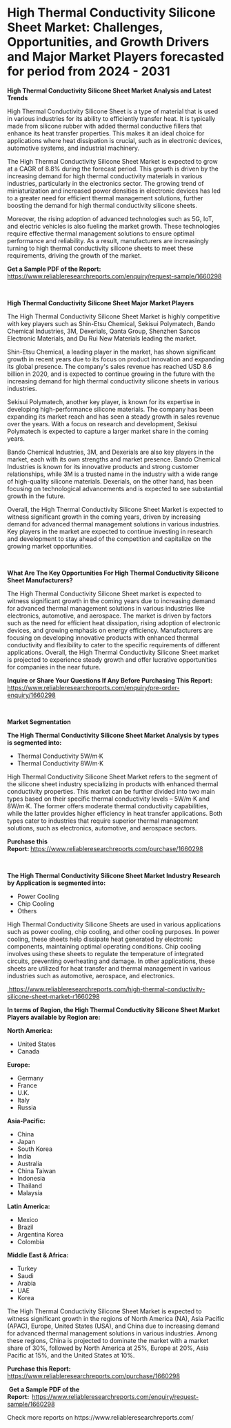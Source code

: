 <p><h1>High Thermal Conductivity Silicone Sheet Market: Challenges, Opportunities, and Growth Drivers and Major Market Players forecasted for period from 2024 - 2031</h1></p><p><strong>High Thermal Conductivity Silicone Sheet Market Analysis and Latest Trends</strong></p>
<p><p>High Thermal Conductivity Silicone Sheet is a type of material that is used in various industries for its ability to efficiently transfer heat. It is typically made from silicone rubber with added thermal conductive fillers that enhance its heat transfer properties. This makes it an ideal choice for applications where heat dissipation is crucial, such as in electronic devices, automotive systems, and industrial machinery.</p><p>The High Thermal Conductivity Silicone Sheet Market is expected to grow at a CAGR of 8.8% during the forecast period. This growth is driven by the increasing demand for high thermal conductivity materials in various industries, particularly in the electronics sector. The growing trend of miniaturization and increased power densities in electronic devices has led to a greater need for efficient thermal management solutions, further boosting the demand for high thermal conductivity silicone sheets.</p><p>Moreover, the rising adoption of advanced technologies such as 5G, IoT, and electric vehicles is also fueling the market growth. These technologies require effective thermal management solutions to ensure optimal performance and reliability. As a result, manufacturers are increasingly turning to high thermal conductivity silicone sheets to meet these requirements, driving the growth of the market.</p></p>
<p><strong>Get a Sample PDF of the Report:&nbsp;</strong> <a href="https://www.reliableresearchreports.com/enquiry/request-sample/1660298">https://www.reliableresearchreports.com/enquiry/request-sample/1660298</a></p>
<p>&nbsp;</p>
<p><strong>High Thermal Conductivity Silicone Sheet Major Market Players</strong></p>
<p><p>The High Thermal Conductivity Silicone Sheet Market is highly competitive with key players such as Shin-Etsu Chemical, Sekisui Polymatech, Bando Chemical Industries, 3M, Dexerials, Qanta Group, Shenzhen Sancos Electronic Materials, and Du Rui New Materials leading the market.</p><p>Shin-Etsu Chemical, a leading player in the market, has shown significant growth in recent years due to its focus on product innovation and expanding its global presence. The company's sales revenue has reached USD 8.6 billion in 2020, and is expected to continue growing in the future with the increasing demand for high thermal conductivity silicone sheets in various industries.</p><p>Sekisui Polymatech, another key player, is known for its expertise in developing high-performance silicone materials. The company has been expanding its market reach and has seen a steady growth in sales revenue over the years. With a focus on research and development, Sekisui Polymatech is expected to capture a larger market share in the coming years.</p><p>Bando Chemical Industries, 3M, and Dexerials are also key players in the market, each with its own strengths and market presence. Bando Chemical Industries is known for its innovative products and strong customer relationships, while 3M is a trusted name in the industry with a wide range of high-quality silicone materials. Dexerials, on the other hand, has been focusing on technological advancements and is expected to see substantial growth in the future.</p><p>Overall, the High Thermal Conductivity Silicone Sheet Market is expected to witness significant growth in the coming years, driven by increasing demand for advanced thermal management solutions in various industries. Key players in the market are expected to continue investing in research and development to stay ahead of the competition and capitalize on the growing market opportunities.</p></p>
<p>&nbsp;</p>
<p><strong>What Are The Key Opportunities For High Thermal Conductivity Silicone Sheet Manufacturers?</strong></p>
<p><p>The High Thermal Conductivity Silicone Sheet market is expected to witness significant growth in the coming years due to increasing demand for advanced thermal management solutions in various industries like electronics, automotive, and aerospace. The market is driven by factors such as the need for efficient heat dissipation, rising adoption of electronic devices, and growing emphasis on energy efficiency. Manufacturers are focusing on developing innovative products with enhanced thermal conductivity and flexibility to cater to the specific requirements of different applications. Overall, the High Thermal Conductivity Silicone Sheet market is projected to experience steady growth and offer lucrative opportunities for companies in the near future.</p></p>
<p><strong>Inquire or Share Your Questions If Any Before Purchasing This Report:</strong> <a href="https://www.reliableresearchreports.com/enquiry/pre-order-enquiry/1660298">https://www.reliableresearchreports.com/enquiry/pre-order-enquiry/1660298</a></p>
<p>&nbsp;</p>
<p><strong>Market Segmentation</strong></p>
<p><strong>The High Thermal Conductivity Silicone Sheet Market Analysis by types is segmented into:</strong></p>
<p><ul><li>Thermal Conductivity 5W/m·K</li><li>Thermal Conductivity 8W/m·K</li></ul></p>
<p><p>High Thermal Conductivity Silicone Sheet Market refers to the segment of the silicone sheet industry specializing in products with enhanced thermal conductivity properties. This market can be further divided into two main types based on their specific thermal conductivity levels – 5W/m·K and 8W/m·K. The former offers moderate thermal conductivity capabilities, while the latter provides higher efficiency in heat transfer applications. Both types cater to industries that require superior thermal management solutions, such as electronics, automotive, and aerospace sectors.</p></p>
<p><strong>Purchase this Report:&nbsp;</strong><a href="https://www.reliableresearchreports.com/purchase/1660298">https://www.reliableresearchreports.com/purchase/1660298</a></p>
<p>&nbsp;</p>
<p><strong>The High Thermal Conductivity Silicone Sheet Market Industry Research by Application is segmented into:</strong></p>
<p><ul><li>Power Cooling</li><li>Chip Cooling</li><li>Others</li></ul></p>
<p><p>High Thermal Conductivity Silicone Sheets are used in various applications such as power cooling, chip cooling, and other cooling purposes. In power cooling, these sheets help dissipate heat generated by electronic components, maintaining optimal operating conditions. Chip cooling involves using these sheets to regulate the temperature of integrated circuits, preventing overheating and damage. In other applications, these sheets are utilized for heat transfer and thermal management in various industries such as automotive, aerospace, and electronics.</p></p>
<p><a href="https://www.reliableresearchreports.com/high-thermal-conductivity-silicone-sheet-market-r1660298">&nbsp;https://www.reliableresearchreports.com/high-thermal-conductivity-silicone-sheet-market-r1660298</a></p>
<p><strong>In terms of Region, the High Thermal Conductivity Silicone Sheet Market Players available by Region are:</strong></p>
<p>
    <p> <strong> North America: </strong>
        <ul>
            <li>United States</li>
            <li>Canada</li>
        </ul>
        </p> 
    <p> <strong> Europe: </strong>
        <ul>
            <li>Germany</li>
            <li>France</li>
            <li>U.K.</li>
            <li>Italy</li>
            <li>Russia</li>
        </ul>
        </p> 
    <p> <strong> Asia-Pacific: </strong>
        <ul>
            <li>China</li>
            <li>Japan</li>
            <li>South Korea</li>
            <li>India</li>
            <li>Australia</li>
            <li>China Taiwan</li>
            <li>Indonesia</li>
            <li>Thailand</li>
            <li>Malaysia</li>
        </ul>
        </p> 
    <p> <strong> Latin America: </strong>
        <ul>
            <li>Mexico</li>
            <li>Brazil</li>
            <li>Argentina Korea</li>
            <li>Colombia</li>
        </ul>
        </p> 
    <p> <strong> Middle East & Africa: </strong>
        <ul>
            <li>Turkey</li>
            <li>Saudi</li>
            <li>Arabia</li>
            <li>UAE</li>
            <li>Korea</li>
        </ul>
    </p>
    </p>
<p><p>The High Thermal Conductivity Silicone Sheet Market is expected to witness significant growth in the regions of North America (NA), Asia Pacific (APAC), Europe, United States (USA), and China due to increasing demand for advanced thermal management solutions in various industries. Among these regions, China is projected to dominate the market with a market share of 30%, followed by North America at 25%, Europe at 20%, Asia Pacific at 15%, and the United States at 10%.</p></p>
<p><strong>Purchase this Report: </strong><a href="https://www.reliableresearchreports.com/purchase/1660298">https://www.reliableresearchreports.com/purchase/1660298</a></p>
<p>&nbsp;<strong>Get a Sample PDF of the Report:&nbsp;&nbsp;</strong><a href="https://www.reliableresearchreports.com/enquiry/request-sample/1660298">https://www.reliableresearchreports.com/enquiry/request-sample/1660298</a></p>
<p><strong></strong></p>
<p>Check more reports on https://www.reliableresearchreports.com/</p>